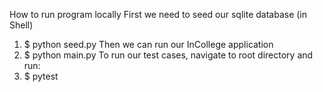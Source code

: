 How to run program locally
First we need to seed our sqlite database (in Shell)
1. $ python seed.py
Then we can run our InCollege application
2. $ python main.py
To run our test cases, navigate to root directory and run:
3. $ pytest
